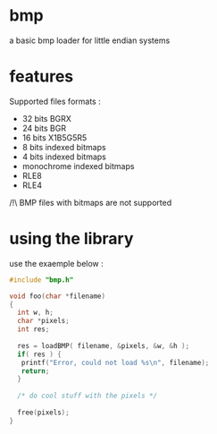 # bmp
a basic bmp loader for little endian systems

# features
Supported files formats : 
 - 32 bits BGRX
 - 24 bits BGR
 - 16 bits X1B5G5R5
 - 8 bits indexed bitmaps
 - 4 bits indexed bitmaps
 - monochrome indexed bitmaps
 - RLE8
 - RLE4
 
/!\  BMP files with bitmaps are not supported
 
 # using the library
 
 use the exaemple below :
 
 ```c
 #include "bmp.h"
 
 void foo(char *filename)
 {
   int w, h;
   char *pixels;
   int res;
   
   res = loadBMP( filename, &pixels, &w, &h );
   if( res ) {
    printf("Error, could not load %s\n", filename);
    return;
   }
   
   /* do cool stuff with the pixels */
   
   free(pixels);
 }
 ```

